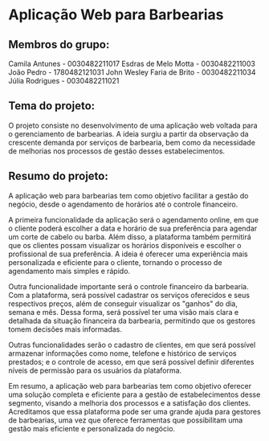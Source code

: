 # Aplicação Web para Barbearias

## Membros do grupo:
Camila Antunes - 0030482211017
Esdras de Melo Motta - 0030482211003
João Pedro - 1780482121031
John Wesley Faria de Brito - 0030482211034
Júlia Rodrigues - 0030482211021

## Tema do projeto:
O projeto consiste no desenvolvimento de uma aplicação web voltada para o gerenciamento de barbearias. A ideia surgiu a partir da observação da crescente demanda por serviços de barbearia, bem como da necessidade de melhorias nos processos de gestão desses estabelecimentos.

## Resumo do projeto:
A aplicação web para barbearias tem como objetivo facilitar a gestão do negócio, desde o agendamento de horários até o controle financeiro.

A primeira funcionalidade da aplicação será o agendamento online, em que o cliente poderá escolher a data e horário de sua preferência para agendar um corte de cabelo ou barba. Além disso, a plataforma também permitirá que os clientes possam visualizar os horários disponíveis e escolher o profissional de sua preferência. A ideia é oferecer uma experiência mais personalizada e eficiente para o cliente, tornando o processo de agendamento mais simples e rápido.

Outra funcionalidade importante será o controle financeiro da barbearia. Com a plataforma, será possível cadastrar os serviços oferecidos e seus respectivos preços, além de conseguir visualizar os "ganhos" do dia, semana e mês. Dessa forma, será possível ter uma visão mais clara e detalhada da situação financeira da barbearia, permitindo que os gestores tomem decisões mais informadas.

Outras funcionalidades serão o cadastro de clientes, em que será possível armazenar informações como nome, telefone e histórico de serviços prestados; e o controle de acesso, em que será possível definir diferentes níveis de permissão para os usuários da plataforma.

Em resumo, a aplicação web para barbearias tem como objetivo oferecer uma solução completa e eficiente para a gestão de estabelecimentos desse segmento, visando a melhoria dos processos e a satisfação dos clientes. Acreditamos que essa plataforma pode ser uma grande ajuda para gestores de barbearias, uma vez que oferece ferramentas que possibilitam uma gestão mais eficiente e personalizada do negócio.
